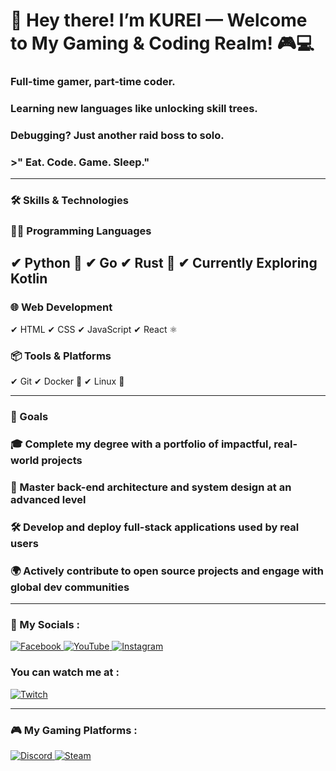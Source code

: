 # 👋 Hey there! I’m KUREI — Welcome to My Gaming & Coding Realm! 🎮💻



### Full-time gamer, part-time coder.  
### Learning new languages like unlocking skill trees.  
### Debugging? Just another raid boss to solo.

### >" Eat. Code. Game. Sleep."
---

### 🛠 Skills & Technologies

### 👨‍💻 Programming Languages
✔ Python 🐍
✔ Go
✔ Rust 🦀
✔ Currently Exploring Kotlin
---
### 🌐 Web Development
✔ HTML
✔ CSS
✔ JavaScript
✔ React ⚛️

### 📦 Tools & Platforms
✔ Git
✔ Docker 🐳
✔ Linux 🐧

---

### 🚀 Goals
### 🎓 Complete my degree with a portfolio of impactful, real-world projects
### 🧠 Master back-end architecture and system design at an advanced level
### 🛠 Develop and deploy full-stack applications used by real users
### 🌍 Actively contribute to open source projects and engage with global dev communities

---
### 📲 My Socials :

<a href="https://www.facebook.com/share/1GRrpxucui/" target="_blank">
  <img src="https://img.icons8.com/color/48/facebook.png" alt="Facebook" />
</a>
<a href="https://www.youtube.com/@your-channel-name" target="_blank">
  <img src="https://img.icons8.com/color/48/youtube-play.png" alt="YouTube" />
</a>
<a href="https://www.instagram.com/jm_vhy?igsh=MXdmOTA3bjRubDZ5eQ==" target="_blank">
  <img src="https://img.icons8.com/color/48/instagram-new--v1.png" alt="Instagram" />
</a>

### You can watch me at :  

<a href="https://www.twitch.tv/your_username" target="_blank" title="Twitch">
  <img src="https://img.icons8.com/ios-filled/50/9146FF/twitch.png" alt="Twitch" />
</a>

---

### 🎮 My Gaming Platforms :

<a href="https://discord.com/users/YOUR_USER_ID" target="_blank">
  <img src="https://img.icons8.com/color/48/discord-logo.png" alt="Discord" />
</a>
<a href="https://store.steampowered.com/" target="_blank" title="Steam">
  <img src="https://img.icons8.com/color/48/steam.png" alt="Steam" />
</a>


